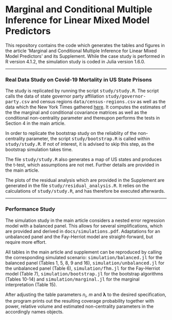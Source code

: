 # Marginal and Conditional Multiple Inference for Linear Mixed Model Predictors

This repository contains the code which generates the tables and figures in the article 'Marginal and Conditional Multiple Inference for Linear Mixed Model Predictors' and its Supplement. 
While the case study is performed in R version 4.1.2, the simulation study is coded in Julia version 1.6.0. 

---

### Real Data Study on Covid-19 Mortality in US State Prisons

The study is replicated by running the script <tt>study/study.R</tt>. The script calls the data of state governor party affiliation <tt>study/governor-party.csv</tt> and census regions <tt>data/census-regions.csv</tt> as well as the data which the New York Times gathered [here](https://github.com/kramlinger/covid-19-data). 
It computes the estimates of the the marginal and conditional covariance matrices as well as the conditional non-centrality parameter and thereupon performs the tests in Section 4 in the main article.  

In order to replicate the bootstrap study on the reliablity of the non-centrality parameter, the script  <tt>study/bootstrap.R</tt> is called within <tt>study/study.R</tt>. If not of interest, it is advised to skip this step, as the bootstrap simulation takes time. 

The file <tt>study/study.R</tt> also generates a map of US states and produces the t-test, which assumptions are not met. Further details are provided in the main article. 

The plots of the residual analysis which are provided in the Supplement are generated in the file <tt>study/residual_analysis.R</tt>. It relies on the calculations of <tt>study/study.R</tt>, and has therefore be executed afterwards. 


---

### Performance Study

The simulation study in the main article considers a nested error regression model with a balanced panel. 
This allows for several simplifications, which are provided and derived in <tt>docs/simulations.pdf</tt>. 
Adaptations for an unbalanced panel and the Fay-Herriot model are straight-forward, but require more effort. 

All tables in the main article and supplement can be reproduced by calling the corresponding simulated scenario: 
<tt>simulation/balanced.jl</tt> for the balanced panel (Tables 1, 5, 8, 9 and 16), 
<tt>simulation/unbalanced.jl</tt> for the unbalanced panel (Table 6), 
<tt>simulation/fhm.jl</tt> for the Fay-Herriot model (Table 7), 
<tt>simulation/bootstrap.jl</tt> for the bootstrap algorithms (Tables 10-14) and 
<tt>simulation/marginal.jl</tt> for the marginal interpretation (Table 15). 

After adjusting the table parameters $`n_i`$, $`m`$ and $`\boldsymbol{\lambda}`$ to the desired specification, the program prints out the
resulting coverage probability together with power, relative volume and estimated non-centrality parameters in the accordingly names objects. 
